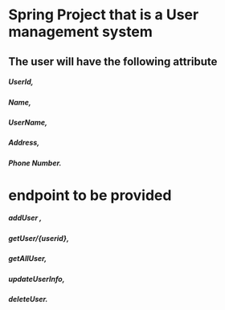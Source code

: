 # Spring Project that is a User management system
## The user will have the following attribute
##### UserId,
##### Name,
##### UserName,
##### Address,
##### Phone Number.
  
# endpoint to be provided 
##### addUser ,
##### getUser/{userid},
##### getAllUser,
##### updateUserInfo,
##### deleteUser.
